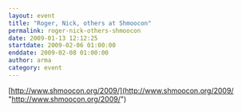 ```yaml
---
layout: event
title: "Roger, Nick, others at Shmoocon"
permalink: roger-nick-others-shmoocon
date: 2009-01-13 12:12:25
startdate: 2009-02-06 01:00:00
enddate: 2009-02-08 01:00:00
author: arma
category: event
---
```


[http://www.shmoocon.org/2009/](http://www.shmoocon.org/2009/ "http://www.shmoocon.org/2009/")
